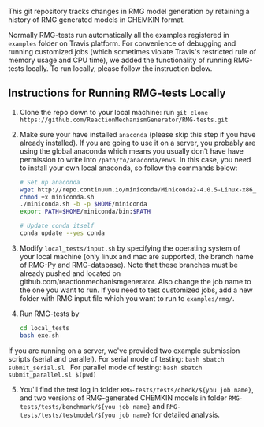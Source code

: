 This git repository tracks changes in RMG model generation by retaining a history of RMG generated models in CHEMKIN format.

Normally RMG-tests run automatically all the examples registered in `examples` folder on Travis platform. For convenience of debugging and running customized jobs (which sometimes violate Travis's restricted rule of memory usage and CPU time), we added the functionality of running RMG-tests locally. To run locally, please follow the instruction below.


## Instructions for Running RMG-tests Locally

1. Clone the repo down to your local machine: run `git clone https://github.com/ReactionMechanismGenerator/RMG-tests.git`

2. Make sure your have installed `anaconda` (please skip this step if you have already installed). If you are going to use it on a server, you probably are using the global anaconda which means you usually don't have have permission to write into `/path/to/anaconda/envs`. In this case, you need to install your own local anaconda, so follow the commands below:

	```bash
	# Set up anaconda
	wget http://repo.continuum.io/miniconda/Miniconda2-4.0.5-Linux-x86_64.sh -O miniconda.sh
	chmod +x miniconda.sh
	./miniconda.sh -b -p $HOME/miniconda
	export PATH=$HOME/miniconda/bin:$PATH

	# Update conda itself
	conda update --yes conda
	```

3. Modify `local_tests/input.sh` by specifying the operating system of your local machine (only linux and mac are supported, the branch name of RMG-Py and RMG-database). Note that these branches must be already pushed and located on github.com/reactionmechanismgenerator. Also change the job name to the one you want to run. If you need to test customized jobs, add a new folder with RMG input file which you want to run to `examples/rmg/`.

4. Run RMG-tests by 
	```bash
	cd local_tests
	bash exe.sh
	```
If you are running on a server, we've provided two example submission scripts (serial and parallel). 
For serial mode of testing:
	```bash
	sbatch submit_serial.sl
	``` 
For parallel mode of testing:
	```bash
	sbatch submit_parallel.sl $(pwd)
	```

5. You'll find the test log in folder `RMG-tests/tests/check/${you job name}`, and two versions of RMG-generated CHEMKIN models in folder `RMG-tests/tests/benchmark/${you job name}` and `RMG-tests/tests/testmodel/${you job name}` for detailed analysis.

